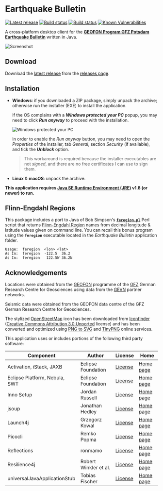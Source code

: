 Earthquake Bulletin
===================

[![Latest release](https://img.shields.io/github/release/albertus82/earthquake-bulletin.svg)](https://github.com/albertus82/earthquake-bulletin/releases/latest)
[![Build status](https://github.com/albertus82/earthquake-bulletin/workflows/build/badge.svg)](https://github.com/albertus82/earthquake-bulletin/actions)
[![Build status](https://ci.appveyor.com/api/projects/status/github/albertus82/earthquake-bulletin?branch=master&svg=true)](https://ci.appveyor.com/project/albertus82/earthquake-bulletin)
[![Known Vulnerabilities](https://snyk.io/test/github/albertus82/earthquake-bulletin/badge.svg?targetFile=pom.xml)](https://snyk.io/test/github/albertus82/earthquake-bulletin?targetFile=pom.xml)

A cross-platform desktop client for the [**GEOFON Program GFZ Potsdam Earthquake Bulletin**](https://geofon.gfz-potsdam.de/eqinfo/list.php) written in Java.

![Screenshot](https://user-images.githubusercontent.com/8672431/112748093-e8a85600-8fb9-11eb-8b86-ba8a498bf377.png)

## Download

Download the [latest release](https://github.com/albertus82/earthquake-bulletin/releases/latest) from the [releases page](https://github.com/albertus82/earthquake-bulletin/releases).

## Installation

* **Windows**: if you downloaded a ZIP package, simply unpack the archive; otherwise run the installer (EXE) to install the application.

  If the OS complains with a ***Windows protected your PC*** popup, you may need to click ***Run anyway*** to proceed with the installation.

  ![Windows protected your PC](https://user-images.githubusercontent.com/8672431/31048995-7145b034-a62a-11e7-860b-c477237145ce.png)

  In order to enable the *Run anyway* button, you may need to open the *Properties* of the installer, tab *General*, section *Security* (if available), and tick the ***Unblock*** option.
  > This workaround is required because the installer executables are not *signed*, and there are no free certificates I can use to sign them.
* **Linux** & **macOS**: unpack the archive.

**This application requires [Java SE Runtime Environment (JRE)](https://www.java.com) v1.8 (or newer) to run.**

## Flinn-Engdahl Regions

This package includes a port to Java of Bob Simpson's [**`feregion.pl`**](https://bit.ly/feregion) Perl script that returns [Flinn-Engdahl Region](https://earthquake.usgs.gov/data/flinn_engdahl.php) names from decimal longitude & latitude values given on command line. You can recall this bonus program using the **`feregion`** executable located in the *Earthquake Bulletin* application folder.
```
Usage:  feregion  <lon> <lat>
As In:  feregion  -122.5  36.2
As In:  feregion   122.5W 36.2N
```

## Acknowledgements

Locations were obtained from the [GEOFON](https://geofon.gfz-potsdam.de) programme of the [GFZ](https://www.gfz-potsdam.de) German Research Centre for Geosciences using data from the [GEVN](https://geofon.gfz-potsdam.de/eqinfo/gevn/) partner networks.

Seismic data were obtained from the GEOFON data centre of the GFZ German Research Centre for Geosciences.

The stylized [OpenStreetMap](https://www.openstreetmap.org) icon has been downloaded from [Iconfinder](https://www.iconfinder.com/icons/4691290/openstreetmap_icon) ([Creative Commons Attribution 3.0 Unported](https://creativecommons.org/licenses/by/3.0/) license) and has been converted and optimized using [PNG to SVG](https://www.pngtosvg.com) and [TinyPNG](https://tinypng.com) online services.

This application uses or includes portions of the following third party software:

|Component                    |Author               |License                                                 |Home                                          |
|-----------------------------|---------------------|--------------------------------------------------------|----------------------------------------------|
|Activation, iStack, JAXB     |Eclipse Foundation   |[License](https://eclip.se/tmpolicA)                    |[Home page](https://eclip.se/tmpolicz)        |
|Eclipse Platform, Nebula, SWT|Eclipse Foundation   |[License](https://www.eclipse.org/legal/epl-2.0/)       |[Home page](https://www.eclipse.org)          |
|Inno Setup                   |Jordan Russell       |[License](https://jrsoftware.org/files/is/license.txt)  |[Home page](https://jrsoftware.org/isinfo.php)|
|jsoup                        |Jonathan Hedley      |[License](https://jsoup.org/license)                    |[Home page](https://jsoup.org)                |
|Launch4j                     |Grzegorz Kowal       |[License](https://opensource.org/licenses/BSD-3-Clause) |[Home page](http://launch4j.sourceforge.net)  |
|Picocli                      |Remko Popma          |[License](https://git.io/JUqAY)                         |[Home page](https://picocli.info)             |
|Reflections                  |ronmamo              |[License](https://git.io/Jtp8i)                         |[Home page](https://git.io/Jtp81)             |
|Resilience4j                 |Robert Winkler et al.|[License](https://resilience4j.readme.io/docs/apache-20)|[Home page](https://resilience4j.readme.io)   |
|universalJavaApplicationStub |Tobias Fischer       |[License](https://git.io/JUqAq)                         |[Home page](https://git.io/JUqAF)             |
